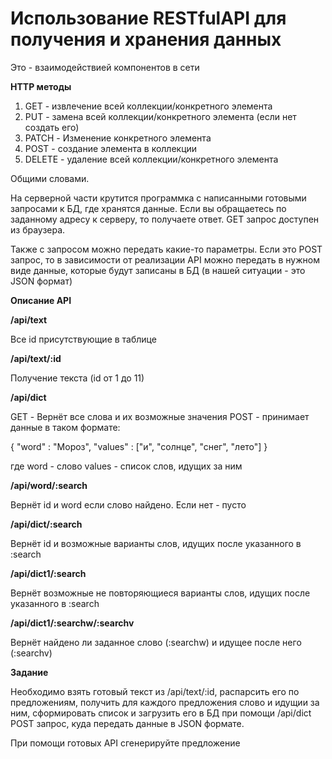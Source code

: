 # Использование RESTfulAPI для получения и хранения данных

Это - взаимодействией компонентов в сети

**HTTP методы**

1. GET - извлечение всей коллекции/конкретного элемента
2. PUT - замена всей коллекции/конкретного элемента 
(если нет создать его)
3. PATCH - Изменение конкретного элемента
4. POST - создание элемента в коллекции
5. DELETE - удаление всей коллекции/конкретного элемента

Общими словами.

На серверной части крутится программка с написанными готовыми
запросами к БД, где хранятся данные.
Если вы обращаетесь по заданному адресу к серверу, то получаете
ответ. GET запрос доступен из браузера.

Также с запросом можно передать какие-то параметры.
Если это POST запрос, то в зависимости от реализации API
можно передать в нужном виде данные, которые будут записаны в БД
(в нашей ситуации - это JSON формат)

**Описание API**

**/api/text**

Все id присутствующие в таблице

**/api/text/:id**

Получение текста (id от 1 до 11)

**/api/dict**

GET - Вернёт все слова и их возможные значения
POST - принимает данные в таком формате:

{
	"word" : "Мороз",
	"values" : ["и", "солнце", "снег", "лето"]
}

где word - слово
values - список слов, идущих за ним

**/api/word/:search**

Вернёт id и word если слово найдено.
Если нет - пусто

**/api/dict/:search**

Вернёт id и возможные варианты слов, идущих после
указанного в :search

**/api/dict1/:search**

Вернёт возможные не повторяющиеся варианты слов,
идущих после указанного в :search

**/api/dict1/:searchw/:searchv**

Вернёт найдено ли заданное слово (:searchw) и
идущее после него (:searchv)


**Задание**

Необходимо взять готовый текст из /api/text/:id, 
распарсить его по предложениям, получить для каждого
предложения слово и идущии за ним, сформировать список
и загрузить его в БД при помощи /api/dict POST запрос, 
куда передать данные в JSON формате.

При помощи готовых API сгенерируйте предложение

